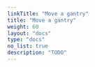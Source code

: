 ```yaml
---
linkTitle: "Move a gantry"
title: "Move a gantry"
weight: 60
layout: "docs"
type: "docs"
no_list: true
description: "TODO"
---
```

